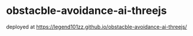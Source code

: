 # obstacble-avoidance-ai-threejs

deployed at https://legend101zz.github.io/obstacble-avoidance-ai-threejs/
